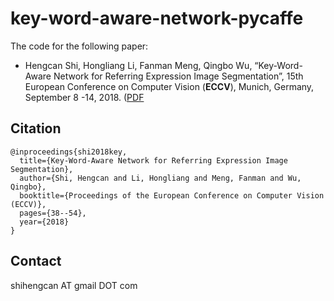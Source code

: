 # key-word-aware-network-pycaffe
The code for the following paper:
* Hengcan Shi, Hongliang Li, Fanman Meng, Qingbo Wu, “Key-Word-Aware Network for Referring Expression Image Segmentation”, 15th European Conference on Computer Vision (**ECCV**), Munich, Germany, September 8 -14, 2018. ([PDF](http://openaccess.thecvf.com/content_ECCV_2018/papers/Hengcan_Shi_Key-Word-Aware_Network_for_ECCV_2018_paper.pdf)


## Citation
```
@inproceedings{shi2018key,
  title={Key-Word-Aware Network for Referring Expression Image Segmentation},
  author={Shi, Hengcan and Li, Hongliang and Meng, Fanman and Wu, Qingbo},
  booktitle={Proceedings of the European Conference on Computer Vision (ECCV)},
  pages={38--54},
  year={2018}
}
```

## Contact
shihengcan AT gmail DOT com
